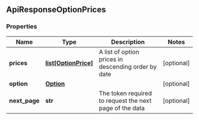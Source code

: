 ## ApiResponseOptionPrices

### Properties
Name | Type | Description | Notes
------------ | ------------- | ------------- | -------------
**prices** | [**list[OptionPrice]**](OptionPrice.md) | A list of option prices in descending order by date | [optional] 
**option** | [**Option**](Option.md) |  | [optional] 
**next_page** | **str** | The token required to request the next page of the data | [optional] 



